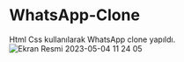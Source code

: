 # WhatsApp-Clone
Html Css kullanılarak WhatsApp clone yapıldı.
![Ekran Resmi 2023-05-04 11 24 05](https://user-images.githubusercontent.com/80462839/236149868-fd6c39b7-cdeb-4532-8941-2aa34d1c0ad7.png)
